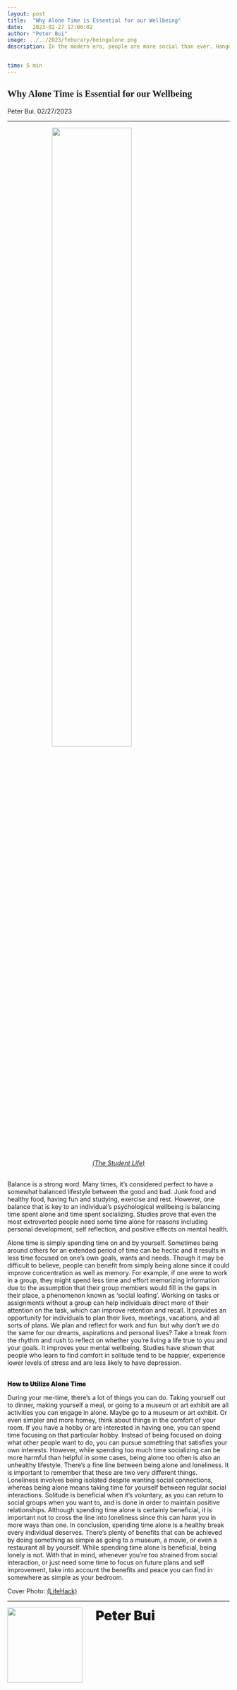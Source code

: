 ```yaml
---
layout: post
title:  "Why Alone Time is Essential for our Wellbeing"
date:   2023-02-27 17:00:02
author: "Peter Bui"
image: ../../2023/feburary/beingalone.png
description: In the modern era, people are more social than ever. Hangouts, parties, festivals, and these multitudes of packed gatherings occur all the time. However, socializing constantly and not spending some time by yourself can be pretty straining. Human beings, even the most social extroverts, need some time alone for mental health and overall wellbeing.


time: 5 min
---
```

<h2 style="font-family: Ergonomique Bold">Why Alone Time is Essential for our Wellbeing</h2>
Peter Bui. 02/27/2023
<hr>

<img src="{{ site.baseurl }}/images/blogs/2023/feburary/alonemediation.png" width="60%" style="display: block; margin: 0 auto"/>  
<center><i>
<a href="https://tsl.news/opinions6990/" target="_blank">(The Student Life)</a>
</i></center>
<br>

Balance is a strong word. Many times, it’s considered perfect to have a somewhat balanced lifestyle between the good and bad. Junk food and healthy food, having fun and studying, exercise and rest. However, one balance that is key to an individual’s psychological wellbeing is balancing time spent alone and time spent socializing. Studies prove that even the most extroverted people need some time alone for reasons including personal development, self reflection, and positive effects on mental health.

Alone time is simply spending time on and by yourself. Sometimes being around others for an extended period of time can be hectic and it results in less time focused on one’s own goals, wants and needs. Though it may be difficult to believe, people can benefit from simply being alone since it could improve concentration as well as memory. For example, if one were to work in a group, they might spend less time and effort memorizing information due to the assumption that their group members would fill in the gaps in their place, a phenomenon known as ‘social loafing’. Working on tasks or assignments without a group can help individuals direct more of their attention on the task, which can improve retention and recall. It provides an opportunity for individuals to plan  their lives, meetings, vacations, and all sorts of plans. 
We plan and reflect for work and fun   but why don’t we do the same for our dreams, aspirations and personal lives? Take a break from the rhythm and rush to reflect on whether you’re living a life true to you and your goals. It improves your mental wellbeing. Studies have shown that people who learn to find comfort in solitude tend to be happier, experience lower levels of stress and are less likely to have depression.

<br><span style="font-weight: 900">How to Utilize Alone Time </span>

During your me-time, there’s a lot of things you can do. Taking yourself out to dinner, making yourself a meal, or going to a museum or art exhibit are all activities you can engage in alone. Maybe go to a museum or art exhibit. Or even simpler and more homey, think about things in the comfort of your room. If you have a hobby or are interested in having one, you can spend time focusing on that particular hobby. Instead of being focused on doing what other people want to do, you can pursue something that satisfies your own interests.
However, while spending too much time socializing can be more harmful than helpful in some cases, being alone too often is also an unhealthy lifestyle. There’s a fine line between being alone and loneliness. It is important to remember that these are two very different things. Loneliness involves being isolated despite wanting social connections, whereas being alone means taking time for yourself between regular social interactions. Solitude is beneficial when it’s voluntary, as you can return to social groups when you want to, and is done in order to maintain positive relationships. Although spending time alone is certainly beneficial, it is important not to cross the line into loneliness since this can harm you in more ways than one.
In conclusion, spending time alone is a healthy break every individual deserves. There’s plenty of benefits that can be achieved by doing something as simple as going to a museum, a movie, or even a restaurant all by yourself. While spending time alone is beneficial, being lonely is not. With that in mind, whenever you’re too strained from social interaction, or just need some time  to focus on future plans and self improvement, take into account the benefits and peace you can find in somewhere as simple as your bedroom.


Cover Photo: <a href="https://www.lifehack.org/" target="_blank">(LifeHack)</a>
<hr>
<img src="{{ site.baseurl }}/images/writingTeam/noProfile.jpg" width="170" style="float: left; margin-right: 30px; margin-bottom: 20px;"/>
<div style="margin-bottom: 5%;">
<span style="font-size: 30px; font-weight: 900;">Peter Bui</span>
<br>
</div>

